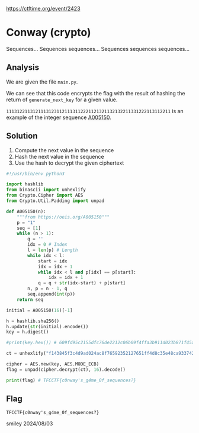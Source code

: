 https://ctftime.org/event/2423

# Conway (crypto)

Sequences... Sequences sequences... Sequences sequences sequences...

## Analysis

We are given the file `main.py`.

We can see that this code encrypts the flag with the result of hashing the return of `generate_next_key` for a given value.

`11131221131211131231121113112221121321132132211331222113112211` is an example of the integer sequence [A005150](https://oeis.org/A005150).

## Solution

1) Compute the next value in the sequence
2) Hash the next value in the sequence
3) Use the hash to decrypt the given ciphertext

```python
#!/usr/bin/env python3

import hashlib
from binascii import unhexlify
from Crypto.Cipher import AES
from Crypto.Util.Padding import unpad

def A005150(n):
    """from https://oeis.org/A005150"""
    p = "1"
    seq = [1]
    while (n > 1):
        q = ''
        idx = 0 # Index
        l = len(p) # Length
        while idx < l:
            start = idx
            idx = idx + 1
            while idx < l and p[idx] == p[start]:
                idx = idx + 1
            q = q + str(idx-start) + p[start]
        n, p = n - 1, q
        seq.append(int(p))
    return seq

initial = A005150(16)[-1]

h = hashlib.sha256()
h.update(str(initial).encode())
key = h.digest()

#print(key.hex()) # 609fd95c2155dfc76de2212c06b09f4ffa3b911d023b871f45a4eab530b393f3

ct = unhexlify("f143845f3c4d9ad024ac8f76592352127651ff4d8c35e48ca9337422a0d7f20ec0c2baf530695c150efff20bbc17ca4c")

cipher = AES.new(key, AES.MODE_ECB)
flag = unpad(cipher.decrypt(ct), 16).decode()

print(flag) # TFCCTF{c0nway's_g4me_0f_sequences?}
```

## Flag
`TFCCTF{c0nway's_g4me_0f_sequences?}`

smiley 2024/08/03
